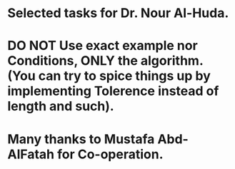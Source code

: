 # Selected tasks for Dr. Nour Al-Huda.
# DO NOT Use exact example nor Conditions, ONLY the algorithm. (You can try to spice things up by implementing Tolerence instead of length and such).
# Many thanks to Mustafa Abd-AlFatah for Co-operation.
